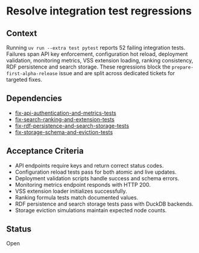 # Resolve integration test regressions

## Context
Running `uv run --extra test pytest` reports 52 failing integration tests.
Failures span API key enforcement, configuration hot reload, deployment
validation, monitoring metrics, VSS extension loading, ranking
consistency, RDF persistence and search storage. These regressions block
the `prepare-first-alpha-release` issue and are split across dedicated
tickets for targeted fixes.

## Dependencies
- [fix-api-authentication-and-metrics-tests](archive/fix-api-authentication-and-metrics-tests.md)
- [fix-search-ranking-and-extension-tests](archive/fix-search-ranking-and-extension-tests.md)
- [fix-rdf-persistence-and-search-storage-tests](archive/fix-rdf-persistence-and-search-storage-tests.md)
- [fix-storage-schema-and-eviction-tests](archive/fix-storage-schema-and-eviction-tests.md)

## Acceptance Criteria
- API endpoints require keys and return correct status codes.
- Configuration reload tests pass for both atomic and live updates.
- Deployment validation scripts handle success and schema errors.
- Monitoring metrics endpoint responds with HTTP 200.
- VSS extension loader initializes successfully.
- Ranking formula tests match documented values.
- RDF persistence and search storage tests pass with DuckDB backends.
- Storage eviction simulations maintain expected node counts.

## Status
Open
